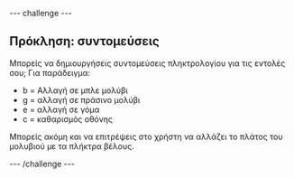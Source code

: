 \--- challenge \---

## Πρόκληση: συντομεύσεις

Μπορείς να δημιουργήσεις συντομεύσεις πληκτρολογίου για τις εντολές σου; Για παράδειγμα:

+ b = Αλλαγή σε μπλε μολύβι
+ g = αλλαγή σε πράσινο μολύβι
+ e = αλλαγή σε γόμα
+ c = καθαρισμός οθόνης

Μπορείς ακόμη και να επιτρέψεις στο χρήστη να αλλάζει το πλάτος του μολυβιού με τα πλήκτρα βέλους.

\--- /challenge \---